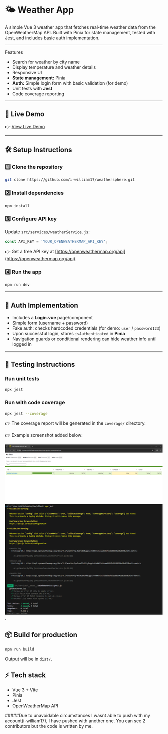 # 🌤️ Weather App

A simple Vue 3 weather app that fetches real-time weather data from the OpenWeatherMap API. Built with Pinia for state management, tested with Jest, and includes basic auth implementation.

---

Features

* Search for weather by city name
* Display temperature and weather details
* Responsive UI
* **State management:** Pinia
* **Auth:** Simple login form with basic validation (for demo)
* Unit tests with **Jest**
* Code coverage reporting

---

## 🔗 Live Demo

👉 [View Live Demo](https://weatherspherekenya.netlify.app/)

---

## 🛠 Setup Instructions

### 1️⃣ Clone the repository

```bash
git clone https://github.com/i-william17/weathersphere.git
```

### 2️⃣ Install dependencies

```bash
npm install
```

### 3️⃣ Configure API key

Update `src/services/weatherService.js`:

```js
const API_KEY = 'YOUR_OPENWEATHERMAP_API_KEY';
```

👉 Get a free API key at [https://openweathermap.org/api](https://openweathermap.org/api).

### 4️⃣ Run the app

```bash
npm run dev
```

---

## 🔐 Auth Implementation

* Includes a **Login.vue** page/component
* Simple form (username + password)
* Fake auth: checks hardcoded credentials (for demo: `user` / `password123`)
* Upon successful login, stores `isAuthenticated` in **Pinia**
* Navigation guards or conditional rendering can hide weather info until logged in

---

## 🧪 Testing Instructions

### Run unit tests

```bash
npx jest
```

### Run with code coverage

```bash
npx jest --coverage
```

👉 The coverage report will be generated in the `coverage/` directory.

👉 Example screenshot added below:

![Coverage Screenshot](./testcoverage.png)
![Jest](./jest.png).


## 📦 Build for production

```bash
npm run build
```

Output will be in `dist/`.


## ⚡ Tech stack

* Vue 3 + Vite
* Pinia
* Jest
* OpenWeatherMap API

#####Due to unavoidable circumstances I wasnt able to push with my account(i-william17), I have pushed with another one. You can see 2 contributors but the code is written by me.
